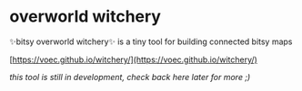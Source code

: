 # overworld witchery
✨bitsy overworld witchery✨ is a tiny tool for building connected bitsy maps

[https://voec.github.io/witchery/](https://voec.github.io/witchery/)

*this tool is still in development, check back here later for more ;)*

